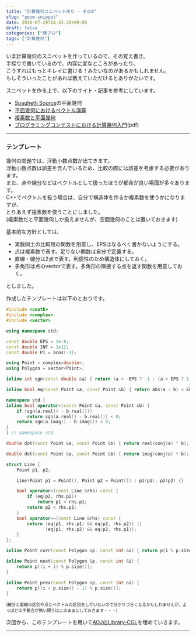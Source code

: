 ```yaml
---
title: "計算幾何スニペット作り - その0"
slug: "geom-snippet"
date: 2018-07-29T18:43:30+09:00
draft: false
categories: ["競プロ"]
tags: ["計算幾何"]
---
```


いま計算幾何のスニペットを作っているので、その覚え書き。  
手探りで書いているので、内容に変なところがあったり、  
こうすればもっとキレイに書ける！みたいなのがあるかもしれません。  
もしそういったことがあれば教えていただけるとありがたいです。

スニペットを作る上で、以下のサイト・記事を参考にしています。

-   [Spaghetti Source](http://www.prefield.com/algorithm/)の平面幾何
-   [平面幾何におけるベクトル演算](http://www.deqnotes.net/acmicpc/2d_geometry/)
-   [複素数と平面幾何](http://d.hatena.ne.jp/tanakh/20050308)
-   [プログラミングコンテストにおける計算幾何入門](https://www.ioi-jp.org/camp/2017/2017-sp_camp-hide.pdf)(pdf)

* * *

### テンプレート

幾何の問題では、浮動小数点数が出てきます。  
浮動小数点数は誤差を含んでいるため、比較の際には誤差を考慮する必要があります。  
また、点や線分などはベクトルとして扱ったほうが都合が良い場面が多々あります。  
C++でベクトルを扱う場合は、自分で構造体を作るか複素数を使うかになりますが、  
とりあえず複素数を使うことにしました。  
(複素数だと平面幾何しか扱えませんが、空間幾何のことは置いておきます)  

基本的な方針としては、

-   実数同士の比較用の関数を用意し、EPSはなるべく書かないようにする。
-   点は複素数で表す。足りない関数は自分で定義する。
-   直線・線分は2点で表す。利便性のため構造体にしておく。
-   多角形は点のvectorで表す。多角形の隣接する点を返す関数を用意しておく。

としました。

作成したテンプレートは以下のとおりです。

```C++
#include <cmath>
#include <complex>
#include <vector>

using namespace std;

const double EPS = 1e-8;
const double INF = 1e12;
const double PI = acos(-1);

using Point = complex<double>;
using Polygon = vector<Point>;

inline int sgn(const double &a) { return (a < -EPS ? -1 : (a > EPS ? 1 : 0)); }

inline bool eq(const Point &a, const Point &b) { return abs(a - b) < EPS; }

namespace std {
inline bool operator<(const Point &a, const Point &b) {
    if (sgn(a.real() - b.real()))
        return sgn(a.real() - b.real()) < 0;
    return sgn(a.imag() - b.imag()) < 0;
}
} // namespace std

double dot(const Point &a, const Point &b) { return real(conj(a) * b); }

double det(const Point &a, const Point &b) { return imag(conj(a) * b); }

struct Line {
    Point p1, p2;

    Line(Point p1 = Point(), Point p2 = Point()) : p1(p1), p2(p2) {}

    bool operator<(const Line &rhs) const {
        if (eq(p2, rhs.p2))
            return p1 < rhs.p1;
        return p2 < rhs.p2;
    }
    bool operator==(const Line &rhs) const {
        return (eq(p1, rhs.p1) && eq(p2, rhs.p2)) ||
               (eq(p1, rhs.p2) && eq(p2, rhs.p1));
    }
};

inline Point curr(const Polygon &p, const int &i) { return p[i % p.size()]; }

inline Point next(const Polygon &p, const int &i) {
    return p[(i + 1) % p.size()];
}

inline Point prev(const Polygon &p, const int &i) {
    return p[(i + p.size() - 1) % p.size()];
}
```

<span style="font-size: 80%">(線分と直線の区別や点とベクトルの区別をしていないので分かりづらくなるかもしれませんが、よっぽどの不都合が無い限りはこのままにしておきます・・・)</span>

次回から、このテンプレートを用いて[AOJのLibrary-CGL](https://onlinejudge.u-aizu.ac.jp/courses/library/4/CGL/all)を埋めていきます。

* * *
